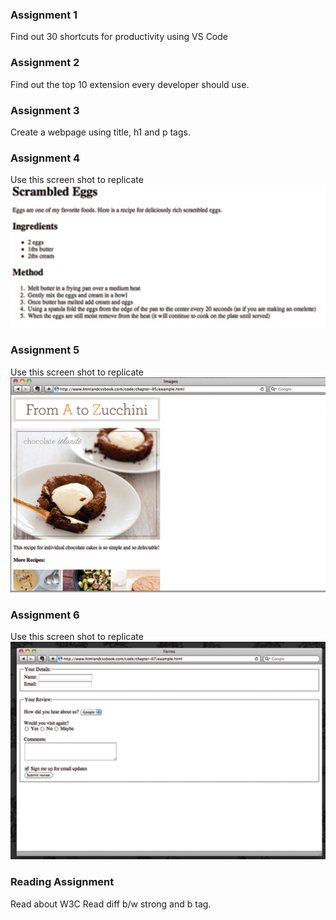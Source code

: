 ### Assignment 1

Find out 30 shortcuts for productivity using VS Code

### Assignment 2

Find out the top 10 extension every developer should use.

### Assignment 3

Create a webpage using title, h1 and p tags.

### Assignment 4

Use this screen shot to replicate
![Using List](/Assets/chapter3_list_assignment.png)

### Assignment 5

Use this screen shot to replicate
![Using Image](/Assets/chapter5_Images.png)

### Assignment 6

Use this screen shot to replicate
![Using Image](/Assets/chapter7.png)


### Reading Assignment

Read about W3C
Read diff b/w strong and b tag.